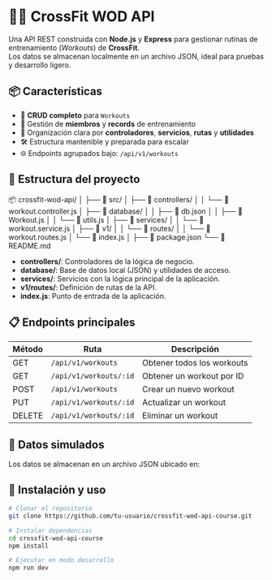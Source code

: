 
# 🏋️‍♂️ CrossFit WOD API

Una API REST construida con **Node.js** y **Express** para gestionar rutinas de entrenamiento (_Workouts_) de **CrossFit**.  
Los datos se almacenan localmente en un archivo JSON, ideal para pruebas y desarrollo ligero.


## 📦 Características

- 🔄 **CRUD completo** para `Workouts`
- 👥 Gestión de **miembros** y **records** de entrenamiento
- 📁 Organización clara por **controladores**, **servicios**, **rutas** y **utilidades**
- 🛠️ Estructura mantenible y preparada para escalar
- 🌐 Endpoints agrupados bajo: `/api/v1/workouts`

## 📂 Estructura del proyecto


📦 crossfit-wod-api/
│
├── 📂 src/
│   ├── 📂 controllers/
│   │   └── 📄 workout.controller.js
│   ├── 📂 database/
│   │   ├── 📄 db.json
│   │   ├── 📄 Workout.js
│   │   └── 📄 utils.js
│   ├── 📂 services/
│   │   └── 📄 workout.service.js
│   ├── 📂 v1/
│   │   └── 📂 routes/
│   │       └── 📄 workout.routes.js
│   └── 📄 index.js
│
├── 📄 package.json
└── 📄 README.md


- **controllers/**: Controladores de la lógica de negocio.
- **database/**: Base de datos local (JSON) y utilidades de acceso.
- **services/**: Servicios con la lógica principal de la aplicación.
- **v1/routes/**: Definición de rutas de la API.
- **index.js**: Punto de entrada de la aplicación.

## 📋 Endpoints principales

| Método | Ruta                      | Descripción                  |
|--------|---------------------------|------------------------------|
| GET    | `/api/v1/workouts`        | Obtener todos los workouts   |
| GET    | `/api/v1/workouts/:id`    | Obtener un workout por ID    |
| POST   | `/api/v1/workouts`        | Crear un nuevo workout       |
| PUT    | `/api/v1/workouts/:id`    | Actualizar un workout        |
| DELETE | `/api/v1/workouts/:id`    | Eliminar un workout          |


## 🧪 Datos simulados

Los datos se almacenan en un archivo JSON ubicado en:

## 🚀 Instalación y uso

```bash
# Clonar el repositorio
git clone https://github.com/tu-usuario/crossfit-wod-api-course.git

# Instalar dependencias
cd crossfit-wod-api-course
npm install

# Ejecutar en modo desarrollo
npm run dev


